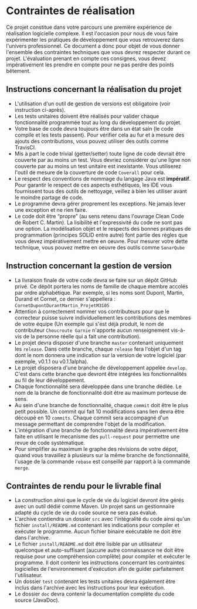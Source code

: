 # Contraintes de réalisation
Ce projet constitue dans votre parcours une première expérience de réalisation logicielle complexe. Il est l'occasion 
pour nous de vous faire expérimenter les pratiques de développement que vous retrouverez dans l'univers professionnel. 
Ce document a donc pour objet de vous donner l'ensemble des contraintes techniques que vous devrez respecter durant ce 
projet. L'évaluation prenant en compte ces consignes, vous devez impérativement les prendre en compte pour ne pas 
perdre des points bêtement.

## Instructions concernant la réalisation du projet
* L'utilisation d'un outil de gestion de versions est obligatoire (voir instruction ci-après).
* Les tests unitaires doivent être réalisés pour valider chaque fonctionnalité programmée tout au long du développement 
du projet.
* Votre base de code devra toujours être dans un état sain (le code compile et les tests passent). Pour 
vérifier cela au fur et à mesure des ajouts des contributions, vous pouvez utiliser des outils comme TravisCI.
* Mis à part le code trivial (getter/setter) toute ligne de code devrait être couverte par au moins un test. 
Vous devriez considérer qu'une ligne non couverte par au moins un test unitaire est inexistante. Vous utiliserez 
l'outil de mesure de la couverture de code `Coverall` pour cela.
* Le respect des conventions de nommage du langage Java est **impératif**. Pour garantir le respect de ces aspects 
esthétiques, les IDE vous fournissent tous des outils de nettoyage, veillez à bien les utiliser avant le moindre partage de code.
* Le programme devra gérer proprement les exceptions. Ne jamais lever une exception et ne rien faire.
* Le code doit être “propre” (au sens retenu dans l'ouvrage Clean Code de Robert C. Martin). La lisibilité et 
l'expressivité du code ne sont pas une option. La modélisation objet et le respects des bonnes pratiques de 
programmation (principes SOLID entre autre) font partie des règles que vous devez impérativement mettre en oeuvre. 
Pour mesurer votre dette technique, vous pouvez mettre en oeuvre des outils comme `SonarQube`

## Instruction concernant la gestion de version
* La livraison finale de votre code devra se faire sur un dépôt GitHub privé. Ce dépôt portera les noms de 
famille de chaque membre accolés par ordre alphabétique. Par exemple, si les noms sont Dupont, Martin, Durand et Cornet, 
ce dernier s'appellera : `CornetDupontDurantMartin_ProjetM3105`
* Attention à correctement nommer vos contributeurs pour que le correcteur puisse suivre individuellement les contributions des membres de votre équipe (Un exemple qui s'est déjà produit, le nom de contributeur `Choucroute Garnie` n'apporte aucun renseignement vis-à-vis de la personne réelle qui a fait une contribution).
* Le projet devra disposer d'une branche `master` contenant uniquement les `release`. Dans cette branche, chaque 
`release` fera l'objet d'un tag dont le nom donnera une indication sur la version de votre logiciel (par exemple, v0.1.1 
ou v0.1.1alpha).
* Le projet disposera d'une branche de développement appelée `develop`. C'est dans cette branche que devront être 
intégrées les fonctionnalités au fil de leur développement.
* Chaque fonctionnalité sera développée dans une branche dédiée. Le nom de la branche de fonctionnalité doit être au 
maximum porteuse de sens.
* Au sein d'une branche de fonctionnalité, chaque `commit` doit être le plus petit possible. Un commit qui fait 
10 modifications sans lien devra être découpé en 10 `commits`. Chaque commit sera accompagné d'un message permettant 
de comprendre l'objet de la modification.
* L'intégration d'une branche de fonctionnalité devra impérativement être faite en utilisant le mecanisme 
des `pull-request` pour permettre une revue de code systématique.
* Pour simplifier au maximum le graphe des révisions de votre dépot, quand vous travaillez à plusieurs sur la même 
branche de fonctionnalité, l'usage de la commande `rebase` est conseillé par rapport à la commande `merge`.

## Contraintes de rendu pour le livrable final
* La construction ainsi que le cycle de vie du logiciel devront être gérés avec un outil dédié comme Maven. Un projet 
sans un gestionnaire adapté du cycle de vie du code source ne sera pas évalué.
* L'archive contiendra un dossier `src` avec l'intégralité du code ainsi qu'un fichier `install/README.md` contenant 
les indications pour compiler et exécuter le programme. Aucun fichier binaire exécutable ne doit être dans l'archive.
* Le fichier `install/README.md` doit être lisible par un utilisateur quelconque et auto-suffisant (aucune autre 
connaissance ne doit être requise pour une compréhension complète) pour compiler et exécuter le programme. Il doit 
contenir les instructions concernant les contraintes logicielles de l'environnement d'exécution afin de guider 
parfaitement l'utilisateur.
* Un dossier `test` contenant les tests unitaires devra également être inclus dans l'archive avec les instructions pour 
leur exécution.
* Le dossier `doc` devra contenir la documentation complète du code source (JavaDoc).
